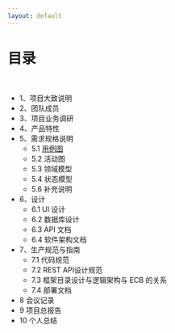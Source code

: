 ```yaml
---
layout: default
---
```


# [](#TOC)目录

&nbsp;&nbsp; 

* 1、项目大致说明
* 2、团队成员
* 3、项目业务调研
* 4、产品特性
* 5、需求规格说明
    - 5.1 [用例图](需求规格/usecase%20diagram.png)
    - 5.2 活动图
    - 5.3 领域模型
    - 5.4 状态模型
    - 5.6 补充说明
* 6、设计
    - 6.1 UI 设计
    - 6.2 数据库设计
    - 6.3 API 文档
    - 6.4 软件架构文档
* 7、生产规范与指南
    - 7.1 代码规范
    - 7.2 REST API设计规范
    - 7.3 框架目录设计与逻辑架构与 ECB 的关系
    - 7.4 部署文档
* 8 会议记录
* 9 项目总报告
* 10 个人总结
